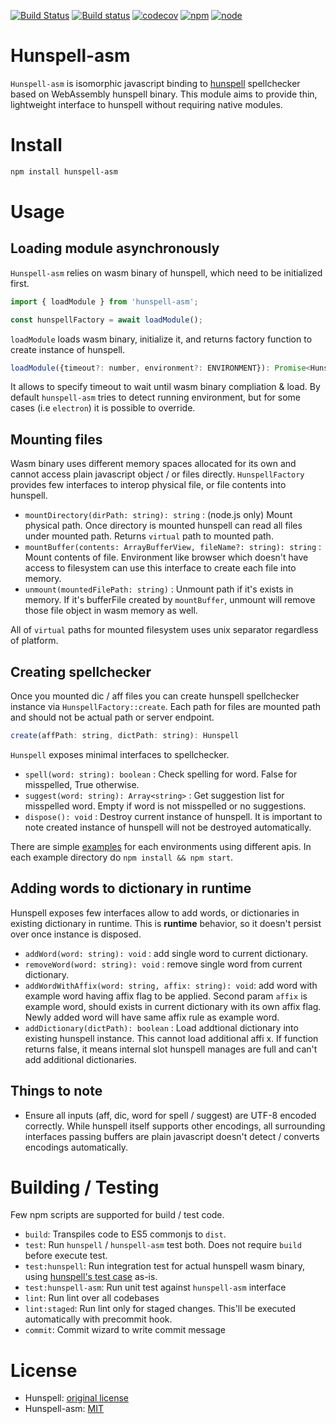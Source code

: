 [![Build Status](https://travis-ci.org/kwonoj/hunspell-asm.svg?branch=master)](https://travis-ci.org/kwonoj/hunspell-asm)
[![Build status](https://ci.appveyor.com/api/projects/status/7s0r599r9h6r682g?svg=true)](https://ci.appveyor.com/project/kwonoj/hunspell-asm)
[![codecov](https://codecov.io/gh/kwonoj/hunspell-asm/branch/master/graph/badge.svg)](https://codecov.io/gh/kwonoj/hunspell-asm)
[![npm](https://img.shields.io/npm/v/hunspell-asm.svg)](https://www.npmjs.com/package/hunspell-asm)
[![node](https://img.shields.io/badge/node-=>8.0-blue.svg?style=flat)](https://www.npmjs.com/package/hunspell-asm)

# Hunspell-asm

`Hunspell-asm` is isomorphic javascript binding to [hunspell](https://github.com/hunspell/hunspell) spellchecker based on WebAssembly hunspell binary. This module aims to provide thin, lightweight interface to hunspell without requiring native modules.

# Install

```sh
npm install hunspell-asm
```

# Usage

## Loading module asynchronously

`Hunspell-asm` relies on wasm binary of hunspell, which need to be initialized first.

```js
import { loadModule } from 'hunspell-asm';

const hunspellFactory = await loadModule();
```

`loadModule` loads wasm binary, initialize it, and returns factory function to create instance of hunspell.

```js
loadModule({timeout?: number, environment?: ENVIRONMENT}): Promise<HunspellFactory>
```

It allows to specify timeout to wait until wasm binary compliation & load. By default `hunspell-asm` tries to detect running environment, but for some cases (i.e `electron`) it is possible to override.

## Mounting files

Wasm binary uses different memory spaces allocated for its own and cannot access plain javascript object / or files directly. `HunspellFactory` provides few interfaces to interop physical file, or file contents into hunspell.

- `mountDirectory(dirPath: string): string` : (node.js only) Mount physical path. Once directory is mounted hunspell can read all files under mounted path. Returns `virtual` path to mounted path.
- `mountBuffer(contents: ArrayBufferView, fileName?: string): string` : Mount contents of file. Environment like browser which doesn't have access to filesystem can use this interface to create each file into memory.
- `unmount(mountedFilePath: string)` : Unmount path if it's exists in memory. If it's bufferFile created by `mountBuffer`, unmount will remove those file object in wasm memory as well.

All of `virtual` paths for mounted filesystem uses unix separator regardless of platform.

## Creating spellchecker

Once you mounted dic / aff files you can create hunspell spellchecker instance via `HunspellFactory::create`. Each path for files are mounted path and should not be actual path or server endpoint.

```js
create(affPath: string, dictPath: string): Hunspell
```

`Hunspell` exposes minimal interfaces to spellchecker.

- `spell(word: string): boolean` : Check spelling for word. False for misspelled, True otherwise.
- `suggest(word: string): Array<string>` : Get suggestion list for misspelled word. Empty if word is not misspelled or no suggestions.
- `dispose(): void` : Destroy current instance of hunspell. It is important to note created instance of hunspell will not be destroyed automatically.

There are simple [examples](https://github.com/kwonoj/hunspell-asm/tree/e0e421fda667fb0d4888a4e0b21877e95540c29c/examples) for each environments using different apis. In each example directory do `npm install && npm start`.

## Adding words to dictionary in runtime

Hunspell exposes few interfaces allow to add words, or dictionaries in existing dictionary in runtime. This is **runtime** behavior, so it doesn't persist over once instance is disposed.

- `addWord(word: string): void` : add single word to current dictionary.
- `removeWord(word: string): void` : remove single word from current dictionary.
- `addWordWithAffix(word: string, affix: string): void`: add word with example word having affix flag to be applied. Second param `affix` is example word, should exists in current dictionary with its own affix flag. Newly added word will have same affix rule as example word.
- `addDictionary(dictPath): boolean` : Load addtional dictionary into existing hunspell instance. This cannot load additional affi
x. If function returns false, it means internal slot hunspell manages are full and can't add additional dictionaries.

## Things to note

- Ensure all inputs (aff, dic, word for spell / suggest) are UTF-8 encoded correctly. While hunspell itself supports other encodings, all surrounding interfaces passing buffers are plain javascript doesn't detect / converts encodings automatically.

# Building / Testing

Few npm scripts are supported for build / test code.

- `build`: Transpiles code to ES5 commonjs to `dist`.
- `test`: Run `hunspell` / `hunspell-asm` test both. Does not require `build` before execute test.
- `test:hunspell`: Run integration test for actual hunspell wasm binary, using [hunspell's test case](https://github.com/hunspell/hunspell/tree/97d7d559f621176685695fbd51e5d8d3f9e005e3/tests) as-is.
- `test:hunspell-asm`: Run unit test against `hunspell-asm` interface
- `lint`: Run lint over all codebases
- `lint:staged`: Run lint only for staged changes. This'll be executed automatically with precommit hook.
- `commit`: Commit wizard to write commit message

# License

- Hunspell: [original license](https://github.com/hunspell/hunspell/blob/master/license.hunspell)
- Hunspell-asm: [MIT](https://github.com/kwonoj/hunspell-asm/blob/master/LICENSE)
